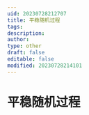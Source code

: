 ```yaml
---
uid: 20230728212707
title: 平稳随机过程
tags: 
description: 
author: 
type: other
draft: false
editable: false
modified: 20230728214101
---
```


# 平稳随机过程